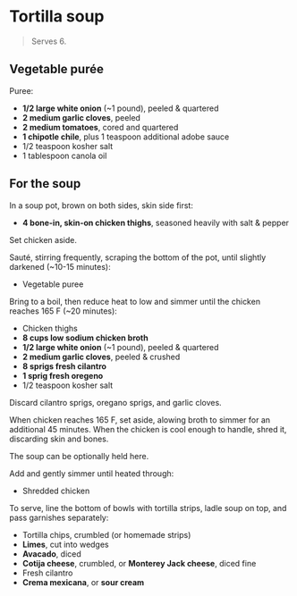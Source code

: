 Tortilla soup
=============

> Serves 6.

Vegetable purée
---------------

Puree:

- **1/2 large white onion** (~1 pound), peeled & quartered
- **2 medium garlic cloves**, peeled
- **2 medium tomatoes**, cored and quartered
- **1 chipotle chile**, plus 1 teaspoon additional adobe sauce
- 1/2 teaspoon kosher salt
- 1 tablespoon canola oil

For the soup
------------

In a soup pot, brown on both sides, skin side first:

- **4 bone-in, skin-on chicken thighs**, seasoned heavily with salt & pepper

Set chicken aside.

Sauté, stirring frequently, scraping the bottom of the pot, until slightly darkened (~10-15 minutes):

- Vegetable puree

Bring to a boil, then reduce heat to low and simmer until the chicken reaches 165 F (~20 minutes):

- Chicken thighs
- **8 cups low sodium chicken broth**
- **1/2 large white onion** (~1 pound), peeled & quartered
- **2 medium garlic cloves**, peeled & crushed
- **8 sprigs fresh cilantro**
- **1 sprig fresh oregeno**
- 1/2 teaspoon kosher salt

Discard cilantro sprigs, oregano sprigs, and garlic cloves.

When chicken reaches 165 F, set aside, alowing broth to simmer for an additional 45 minutes. When the chicken is cool enough to handle, shred it, discarding skin and bones.

The soup can be optionally held here.

Add and gently simmer until heated through:

- Shredded chicken

To serve, line the bottom of bowls with tortilla strips, ladle soup on top, and pass garnishes separately:

- Tortilla chips, crumbled (or homemade strips)
- **Limes**, cut into wedges
- **Avacado**, diced
- **Cotija cheese**, crumbled, or **Monterey Jack cheese**, diced fine
- Fresh cilantro
- **Crema mexicana**, or **sour cream**
